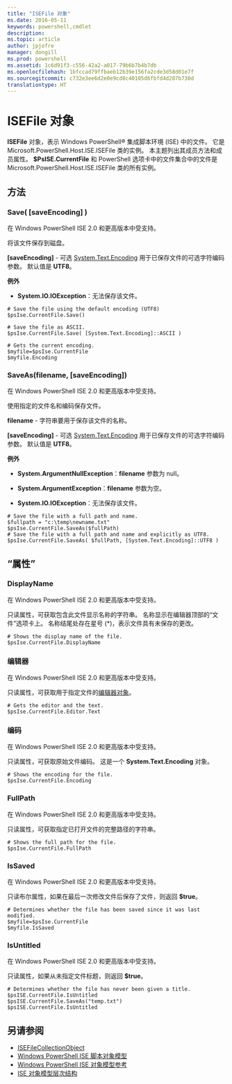 ```yaml
---
title: "ISEFile 对象"
ms.date: 2016-05-11
keywords: powershell,cmdlet
description: 
ms.topic: article
author: jpjofre
manager: dongill
ms.prod: powershell
ms.assetid: 1c6d91f3-c556-42a2-a017-79b6b7b4b7db
ms.openlocfilehash: 1bfccad79ffbaeb12b39e156fa2cde3d58d01e7f
ms.sourcegitcommit: c732e3ee6d2e0e9cd8c40105d6fbfd4d207b730d
translationtype: HT
---
```

# <a name="the-isefile-object"></a>ISEFile 对象
  **ISEFile** 对象，表示 Windows PowerShell® 集成脚本环境 (ISE) 中的文件。 它是 Microsoft.PowerShell.Host.ISE.ISEFile 类的实例。 本主题列出其成员方法和成员属性。 **$PsISE.CurrentFile** 和 PowerShell 选项卡中的文件集合中的文件是 Microsoft.PowerShell.Host.ISE.ISEFile 类的所有实例。

## <a name="methods"></a>方法

###  <a name="a-namesave-overridea-save-saveencoding-"></a><a name="save-override"></a> Save\( \[saveEncoding\] \)
  在 Windows PowerShell ISE 2.0 和更高版本中受支持。 

 将该文件保存到磁盘。

 **\[saveEncoding\]** - 可选 [System.Text.Encoding](http://msdn.microsoft.com/library/system.text.encoding.aspx)
用于已保存文件的可选字符编码参数。 默认值是 **UTF8**。

 **例外**
 -   **System.IO.IOException**：无法保存该文件。

```
# Save the file using the default encoding (UTF8)
$psIse.CurrentFile.Save()

# Save the file as ASCII.
$psIse.CurrentFile.Save( [System.Text.Encoding]::ASCII )

# Gets the current encoding.
$myfile=$psIse.CurrentFile
$myfile.Encoding

```

###  <a name="a-namesaveasa-saveasfilename-saveencoding"></a><a name="saveas"></a> SaveAs\(filename, \[saveEncoding\]\)
  在 Windows PowerShell ISE 2.0 和更高版本中受支持。 

 使用指定的文件名和编码保存文件。

 **filename** - 字符串要用于保存该文件的名称。

 **\[saveEncoding\]** - 可选 [System.Text.Encoding](http://msdn.microsoft.com/library/system.text.encoding.aspx)
用于已保存文件的可选字符编码参数。 默认值是 **UTF8**。

 **例外**
 -   **System.ArgumentNullException**：**filename** 参数为 null。

-   **System.ArgumentException**：**filename** 参数为空。

-   **System.IO.IOException**：无法保存该文件。

```
# Save the file with a full path and name. 
$fullpath = "c:\temp\newname.txt"
$psIse.CurrentFile.SaveAs($fullPath) 
# Save the file with a full path and name and explicitly as UTF8. 
$psIse.CurrentFile.SaveAs( $fullPath, [System.Text.Encoding]::UTF8 )

```

## <a name="properties"></a>“属性”

###  <a name="a-namedisplaynamea-displayname"></a><a name="Displayname"></a> DisplayName
  在 Windows PowerShell ISE 2.0 和更高版本中受支持。 

 只读属性，可获取包含此文件显示名称的字符串。 名称显示在编辑器顶部的“文件”选项卡上。 名称结尾处存在星号 \(\*\)，表示文件具有未保存的更改。

```
# Shows the display name of the file.
$psIse.CurrentFile.DisplayName

```

###  <a name="a-nameeditora-editor"></a><a name="Editor"></a>编辑器
  在 Windows PowerShell ISE 2.0 和更高版本中受支持。 

 只读属性，可获取用于指定文件的[编辑器对象](The-ISEEditor-Object.md)。

```
# Gets the editor and the text.
$psIse.CurrentFile.Editor.Text

```

###  <a name="a-nameencodinga-encoding"></a><a name="Encoding"></a>编码
  在 Windows PowerShell ISE 2.0 和更高版本中受支持。 

 只读属性，可获取原始文件编码。 这是一个 **System.Text.Encoding** 对象。

```
# Shows the encoding for the file. 
$psIse.CurrentFile.Encoding

```

###  <a name="a-namefullpatha-fullpath"></a><a name="FullPath"></a> FullPath
  在 Windows PowerShell ISE 2.0 和更高版本中受支持。 

 只读属性，可获取指定已打开文件的完整路径的字符串。

```
# Shows the full path for the file. 
$psIse.CurrentFile.FullPath

```

###  <a name="a-nameissaveda-issaved"></a><a name="IsSaved"></a> IsSaved
  在 Windows PowerShell ISE 2.0 和更高版本中受支持。 

 只读布尔属性，如果在最后一次修改文件后保存了文件，则返回 **$true**。

```
# Determines whether the file has been saved since it was last modified.
$myfile=$psIse.CurrentFile
$myfile.IsSaved

```

###  <a name="a-nameisuntitleda-isuntitled"></a><a name="IsUntitled"></a> IsUntitled
  在 Windows PowerShell ISE 2.0 和更高版本中受支持。 

 只读属性，如果从未指定文件标题，则返回 **$true**。

```
# Determines whether the file has never been given a title.
$psISE.CurrentFile.IsUntitled
$psISE.CurrentFile.SaveAs("temp.txt")
$psISE.CurrentFile.IsUntitled

```

## <a name="see-also"></a>另请参阅
- [ISEFileCollectionObject](The-ISEFileCollection-Object.md) 
- [Windows PowerShell ISE 脚本对象模型](The-Windows-PowerShell-ISE-Scripting-Object-Model.md) 
- [Windows PowerShell ISE 对象模型参考](Windows-PowerShell-ISE-Object-Model-Reference.md) 
- [ISE 对象模型层次结构](The-ISE-Object-Model-Hierarchy.md)

  
